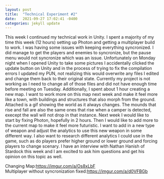 ```yaml
---
layout: post
title:  "Technical Experiment #2"
date:   2021-09-27 17:02:41 -0400
categories: jekyll update
---
```


This week I continued my technical work in Unity. I spent a majority of my time this week (12 hours) setting up Photon and getting a multiplayer build to work. I was having some issues with keeping everything syncronized. I did manage to get the players and enemies to syncronize, but the pause menu would not syncronize which was an issue. Unfortunately on Monday night when I opened Unity to take some pictures I accidentally clicked the update button on Unity and in the process of trying to fix the compilation errors I updated my PUN, not realizing this would overwrite any files I edited and change them back to their original state. Currently my project is not working as I need to change all of those files and did not have enough time before meeting on Tuesday. Additionally, I spent about 1 hour creating a new map. I want to work more on this map next week and make it feel more like a town, with buildings and structures that also morph from the ground. Attached is a gif showing the world as it always changes. The mounds that rise and fall are also the same ones that rise when a camper is detected, execept the wall will not drop in that instance. Next week I would like to start by fixing Photon, hopefully in 2 hours. Then I would like to add more to the current map to make it feel more futuristic. I want to add in a new type of weapon and adjust the analytics to use this new weapon in some different way. I also want to research different analytics I could use in the game, such as do players prefer higher ground or lower ground and forcing players to change scenary. I have an interview with Nathan Hanish of Stardock this week and I am excited to ask him questions and get his opinion on this topic as well. 

Changing Map:<https://imgur.com/a/Os8xLbF>
<br>Multiplayer without syncronization fixed:<https://imgur.com/a/d0VFBGb>
